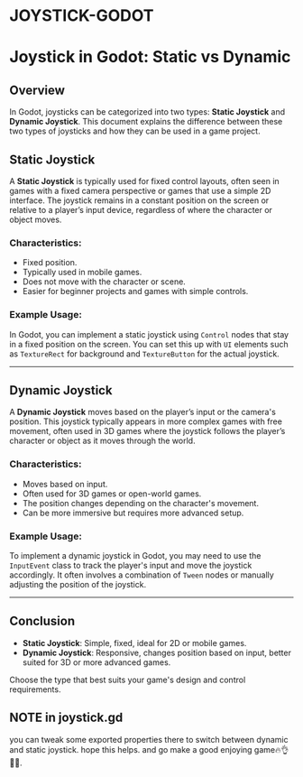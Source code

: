 # JOYSTICK-GODOT

# Joystick in Godot: Static vs Dynamic

## Overview

In Godot, joysticks can be categorized into two types: **Static Joystick** and **Dynamic Joystick**. This document explains the difference between these two types of joysticks and how they can be used in a game project.

## Static Joystick

A **Static Joystick** is typically used for fixed control layouts, often seen in games with a fixed camera perspective or games that use a simple 2D interface. The joystick remains in a constant position on the screen or relative to a player’s input device, regardless of where the character or object moves.

### Characteristics:
- Fixed position.
- Typically used in mobile games.
- Does not move with the character or scene.
- Easier for beginner projects and games with simple controls.

### Example Usage:
In Godot, you can implement a static joystick using `Control` nodes that stay in a fixed position on the screen. You can set this up with `UI` elements such as `TextureRect` for background and `TextureButton` for the actual joystick.

---

## Dynamic Joystick

A **Dynamic Joystick** moves based on the player’s input or the camera's position. This joystick typically appears in more complex games with free movement, often used in 3D games where the joystick follows the player’s character or object as it moves through the world.

### Characteristics:
- Moves based on input.
- Often used for 3D games or open-world games.
- The position changes depending on the character's movement.
- Can be more immersive but requires more advanced setup.

### Example Usage:
To implement a dynamic joystick in Godot, you may need to use the `InputEvent` class to track the player's input and move the joystick accordingly. It often involves a combination of `Tween` nodes or manually adjusting the position of the joystick.

---

## Conclusion

- **Static Joystick**: Simple, fixed, ideal for 2D or mobile games.
- **Dynamic Joystick**: Responsive, changes position based on input, better suited for 3D or more advanced games.

Choose the type that best suits your game's design and control requirements.

## NOTE in joystick.gd

you can tweak some exported properties there to switch between dynamic and static joystick. hope this helps. and go make a good enjoying game🔥👌💯🤍.
 

